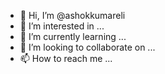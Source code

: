- 👋 Hi, I’m @ashokkumareli
- 👀 I’m interested in ...
- 🌱 I’m currently learning ...
- 💞️ I’m looking to collaborate on ...
- 📫 How to reach me ...

<!---
ashokkumareli/ashokkumareli is a ✨ special ✨ repository because its `README.md` (this file) appears on your GitHub profile.
You can click the Preview link to take a look at your changes.
--->

